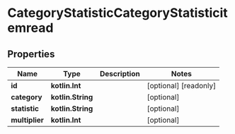 
# CategoryStatisticCategoryStatisticitemread

## Properties
| Name | Type | Description | Notes |
| ------------ | ------------- | ------------- | ------------- |
| **id** | **kotlin.Int** |  |  [optional] [readonly] |
| **category** | **kotlin.String** |  |  [optional] |
| **statistic** | **kotlin.String** |  |  [optional] |
| **multiplier** | **kotlin.Int** |  |  [optional] |



